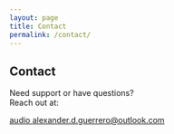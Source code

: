 ```yaml
---
layout: page
title: Contact
permalink: /contact/
---
```


## Contact

Need support or have questions?  
Reach out at:  

[audio alexander.d.guerrero@outlook.com](mailto:alexander.d.guerrero@outlook.com)
